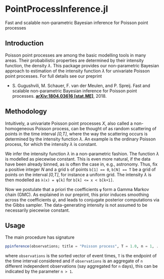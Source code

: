 # PointProcessInference.jl
Fast and scalable non-parametric Bayesian inference for Poisson point processes

## Introduction

Poisson point processes are among the basic modelling tools in many areas. Their probabilistic properties are determined by their intensity function, the density *λ*.
This package provides our non-parametric Bayesian approach to estimation of the intensity function *λ* for univariate Poisson point processes. For full details see our preprint

-  S. Gugushvili, M. Schauer, F. van der Meulen, and P. Spreij. Fast and scalable non-parametric Bayesian inference for Poisson point processes. __[arXiv:1804.03616 [stat.ME]](https://arxiv.org/abs/1804.03616)__, 2018.


## Methodology

Intuitively, a univariate Poisson point processes *X*, also called a non-homogeneous Poisson process, can be thought of as random
scattering of points in the time interval *[0,T]*, where the way the scattering occurs is determined by the intensity function *λ*.
An example is the ordinary Poisson process, for which the intensity *λ*  is constant.

We infer the intensity function *λ* in a non-parametric fashion. The function *λ* is modelled as piecewise constant. This is even more natural, if the data have been already binned,
as is often the case in, e.g., astronomy. Thus, fix a positive integer *N* and a grid `b` of points `b[1] == 0`, `b[N] == T` be a grid of points on the interval *[0,T]*, for instance a uniform grid.
The intensity *λ* is then modelled as
`λ(x) = ψ[k]` for `b[k] <= x < b[k+1]`.

Now we postulate that a priori the coefficients `ψ` form a Gamma Markov chain (GMC). As explained in our preprint, this prior induces smoothing across the coefficients *ψ*, and leads to conjugate posterior computations
via the Gibbs sampler. The data-generating intensity is not assumed to be necessarily piecewise constant.

## Usage

The main procedure has signature

```julia
ppinference(observations; title = "Poisson process", T = 1.0, n = 1, ...)
```

where `observations` is the sorted vector of event times, `T` is the endpoint of the time interval considered and if
`observations` is an aggregate of `n` different independent observations (say aggregated for `n` days), this can be indicated by the parameter `n > 1`.
